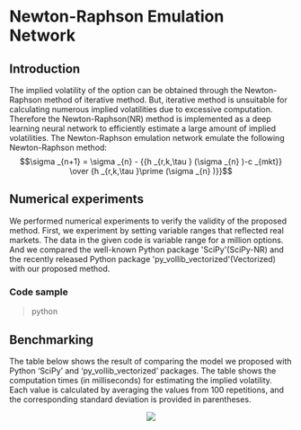 Newton-Raphson Emulation Network
================================
Introduction
------------
The implied volatility of the option can be obtained through the Newton-Raphson method of iterative method. But, iterative method is unsuitable for calculating numerous implied volatilities due to excessive computation. Therefore the Newton-Raphson(NR) method is implemented as a deep learning neural network to efficiently estimate a large amount of implied volatilities. The Newton-Raphson emulation network emulate the following Newton-Raphson method:   
$$\sigma  _{n+1} = \sigma  _{n} - {{h _{r,k,\tau } (\sigma  _{n} )-c _{mkt}} \over {h _{r,k,\tau }\prime (\sigma  _{n} )}}$$   

Numerical experiments
---------------------
We performed numerical experiments to verify the validity of the proposed method. First, we experiment by setting variable ranges that reflected real markets. The data in the given code is variable range for a million options. And we compared the well-known Python package 'SciPy'(SciPy-NR) and the recently released Python package 'py_vollib_vectorized'(Vectorized) with our proposed method.

### Code sample
  > python 
  > 

Benchmarking
------------
The table below shows the result of comparing the model we proposed with Python ‘SciPy’ and ‘py_vollib_vectorized’ packages. The table shows the computation times (in milliseconds) for estimating the implied volatility. Each value is calculated by averaging the values from 100 repetitions, and the corresponding standard deviation is provided in parentheses.
<p align="center">
<img src="https://user-images.githubusercontent.com/119658929/205438877-9d31454a-9a25-41bd-ad8d-02c5233d364b.PNG"></p>
